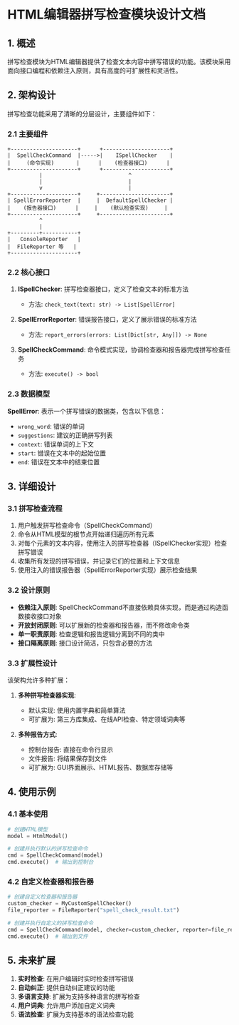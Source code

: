 # HTML编辑器拼写检查模块设计文档

## 1. 概述

拼写检查模块为HTML编辑器提供了检查文本内容中拼写错误的功能。该模块采用面向接口编程和依赖注入原则，具有高度的可扩展性和灵活性。

## 2. 架构设计

拼写检查功能采用了清晰的分层设计，主要组件如下：

### 2.1 主要组件

```
+---------------------+      +---------------------+
|  SpellCheckCommand  |----->|    ISpellChecker    |
|     (命令实现)       |      |    (检查器接口)      |
+---------------------+      +---------------------+
          |                           ^
          |                           |
          v                           |
+---------------------+     +----------------------+
| SpellErrorReporter  |     |  DefaultSpellChecker |
|    (报告器接口)      |     |    (默认检查实现)     |
+---------------------+     +----------------------+
          ^
          |
+---------+-----------+
|   ConsoleReporter   |
|  FileReporter 等   |
+---------------------+
```

### 2.2 核心接口

1. **ISpellChecker**: 拼写检查器接口，定义了检查文本的标准方法
   - 方法: `check_text(text: str) -> List[SpellError]`

2. **SpellErrorReporter**: 错误报告接口，定义了展示错误的标准方法
   - 方法: `report_errors(errors: List[Dict[str, Any]]) -> None`

3. **SpellCheckCommand**: 命令模式实现，协调检查器和报告器完成拼写检查任务
   - 方法: `execute() -> bool`

### 2.3 数据模型

**SpellError**: 表示一个拼写错误的数据类，包含以下信息：
- `wrong_word`: 错误的单词
- `suggestions`: 建议的正确拼写列表
- `context`: 错误单词的上下文
- `start`: 错误在文本中的起始位置
- `end`: 错误在文本中的结束位置

## 3. 详细设计

### 3.1 拼写检查流程

1. 用户触发拼写检查命令（SpellCheckCommand）
2. 命令从HTML模型的根节点开始递归遍历所有元素
3. 对每个元素的文本内容，使用注入的拼写检查器（ISpellChecker实现）检查拼写错误
4. 收集所有发现的拼写错误，并记录它们的位置和上下文信息
5. 使用注入的错误报告器（SpellErrorReporter实现）展示检查结果

### 3.2 设计原则

- **依赖注入原则**: SpellCheckCommand不直接依赖具体实现，而是通过构造函数接收接口对象
- **开放封闭原则**: 可以扩展新的检查器和报告器，而不修改命令类
- **单一职责原则**: 检查逻辑和报告逻辑分离到不同的类中
- **接口隔离原则**: 接口设计简洁，只包含必要的方法

### 3.3 扩展性设计

该架构允许多种扩展：

1. **多种拼写检查器实现**:
   - 默认实现: 使用内置字典和简单算法
   - 可扩展为: 第三方库集成、在线API检查、特定领域词典等

2. **多种报告方式**:
   - 控制台报告: 直接在命令行显示
   - 文件报告: 将结果保存到文件
   - 可扩展为: GUI界面展示、HTML报告、数据库存储等

## 4. 使用示例

### 4.1 基本使用

```python
# 创建HTML模型
model = HtmlModel()

# 创建并执行默认的拼写检查命令
cmd = SpellCheckCommand(model)
cmd.execute()  # 输出到控制台
```

### 4.2 自定义检查器和报告器

```python
# 创建自定义检查器和报告器
custom_checker = MyCustomSpellChecker()
file_reporter = FileReporter("spell_check_result.txt")

# 创建并执行自定义的拼写检查命令
cmd = SpellCheckCommand(model, checker=custom_checker, reporter=file_reporter)
cmd.execute()  # 输出到文件
```

## 5. 未来扩展

1. **实时检查**: 在用户编辑时实时检查拼写错误
2. **自动纠正**: 提供自动纠正建议的功能
3. **多语言支持**: 扩展为支持多种语言的拼写检查
4. **用户词典**: 允许用户添加自定义词典
5. **语法检查**: 扩展为支持基本的语法检查功能
